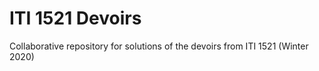 # ITI 1521 Devoirs

Collaborative repository for solutions of the devoirs from ITI 1521 (Winter 2020)
